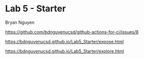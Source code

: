 # Lab 5 - Starter

Bryan Nguyen

https://github.com/bdnguyenucsd/github-actions-for-ci/issues/8

https://bdnguyenucsd.github.io/Lab5_Starter/expose.html

https://bdnguyenucsd.github.io/Lab5_Starter/explore.html

